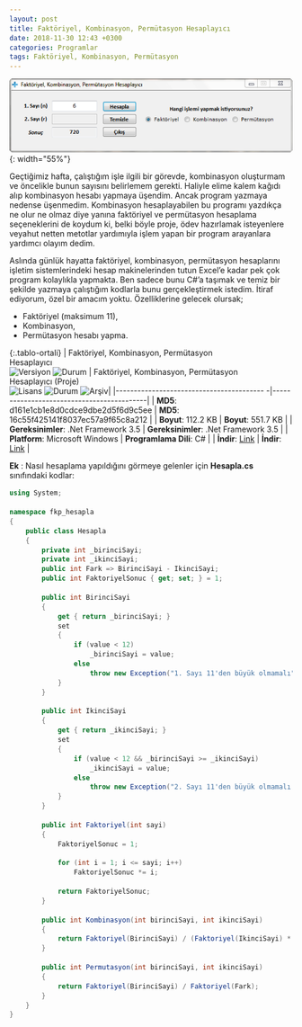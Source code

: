 ```yaml
---
layout: post
title: Faktöriyel, Kombinasyon, Permütasyon Hesaplayıcı
date: 2018-11-30 12:43 +0300
categories: Programlar
tags: Faktöriyel, Kombinasyon, Permütasyon
---
```

![fkp-hesaplayici](/images/programlar/fkp-hesaplayici.png){: width="55%"}

Geçtiğimiz hafta, çalıştığım işle ilgili bir görevde, kombinasyon oluşturmam ve öncelikle bunun sayısını belirlemem gerekti. Haliyle elime kalem kağıdı alıp kombinasyon hesabı yapmaya üşendim. Ancak program yazmaya nedense üşenmedim. Kombinasyon hesaplayabilen bu programı yazdıkça ne olur ne olmaz diye yanına faktöriyel ve permütasyon hesaplama seçeneklerini de koydum ki, belki böyle proje, ödev hazırlamak isteyenlere veyahut netten metotlar yardımıyla işlem yapan bir program arayanlara yardımcı olayım dedim.

Aslında günlük hayatta faktöriyel, kombinasyon, permütasyon hesaplarını işletim sistemlerindeki hesap makinelerinden tutun Excel’e kadar pek çok program kolaylıkla yapmakta. Ben sadece bunu C#’a taşımak ve temiz bir şekilde yazmaya çalıştığım kodlarla bunu gerçekleştirmek istedim. İtiraf ediyorum, özel bir amacım yoktu. Özelliklerine gelecek olursak;

- Faktöriyel (maksimum 11),
- Kombinasyon,
- Permütasyon hesabı yapma.

{:.tablo-ortali}
| Faktöriyel, Kombinasyon, Permütasyon<br> Hesaplayıcı<br>![Versiyon](https://img.shields.io/badge/Versiyon-1.01-blueviolet.svg?style=flat) ![Durum](https://img.shields.io/badge/Durum-Çalışıyor-success.svg?style=flat) |  Faktöriyel, Kombinasyon, Permütasyon<br>Hesaplayıcı (Proje)<br>![Lisans](https://img.shields.io/badge/Lisans-MIT-blue.svg?style=flat) ![Durum](https://img.shields.io/badge/Proje-Sonlandırıldı-lightgray.svg?style=flat) ![Arşiv](https://img.shields.io/badge/Arşiv-orange.svg?style=flat)|
|----------------------------------------- -|-------------------------------------------|
| **MD5**: d161e1cb1e8d0cdce9dbe2d5f6d9c5ee | **MD5**: 16c55f425141f8037ec57a9f65c8a212 | 
| **Boyut**:  112.2 KB                       | **Boyut**:  551.7 KB                         |
| **Gereksinimler**: .Net Framework 3.5     | **Gereksinimler**: .Net Framework 3.5     |
| **Platform**: Microsoft Windows           | **Programlama Dili**: C#                  |
| **İndir**: [Link](http://www.umutd.com/programlar/fkp-hesaplayici.zip)         | **İndir**: [Link](http://www.umutd.com/programlar/fkp-hesaplayici-proje.zip)                      |

**Ek** : Nasıl hesaplama yapıldığını görmeye gelenler için **Hesapla.cs** sınıfındaki kodlar:

```csharp
using System;
 
namespace fkp_hesapla
{
    public class Hesapla
    {
        private int _birinciSayi;
        private int _ikinciSayi;
        public int Fark => BirinciSayi - IkinciSayi;
        public int FaktoriyelSonuc { get; set; } = 1;
 
        public int BirinciSayi
        {
            get { return _birinciSayi; }
            set
            {
                if (value < 12)
                    _birinciSayi = value;
                else
                    throw new Exception("1. Sayı 11'den büyük olmamalı");
            }
        }
 
        public int IkinciSayi
        {
            get { return _ikinciSayi; }
            set
            {
                if (value < 12 && _birinciSayi >= _ikinciSayi)
                    _ikinciSayi = value;
                else
                    throw new Exception("2. Sayı 11'den büyük olmamalı.");
            }
        }
 
        public int Faktoriyel(int sayi)
        {
            FaktoriyelSonuc = 1;
 
            for (int i = 1; i <= sayi; i++)
                FaktoriyelSonuc *= i;
 
            return FaktoriyelSonuc;
        }
 
        public int Kombinasyon(int birinciSayi, int ikinciSayi)
        {
            return Faktoriyel(BirinciSayi) / (Faktoriyel(IkinciSayi) * Faktoriyel(Fark));
        }
 
        public int Permutasyon(int birinciSayi, int ikinciSayi)
        {
            return Faktoriyel(BirinciSayi) / Faktoriyel(Fark);
        }
    }
}
```